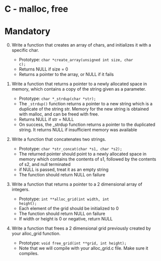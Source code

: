 # C - malloc, free

# Mandatory

0. Write a function that creates an array of chars, and initializes it with a specific char.

	- Prototype: <code>char *create_array(unsigned int size, char c);</code>
	- Returns NULL if size = 0
	- Returns a pointer to the array, or NULL if it fails

1. Write a function that returns a pointer to a newly allocated space in memory, which contains a copy of the string given as a parameter.

	- Prototype: <code>char *_strdup(char *str);</code>
	- The <code>_strdup()</code> function returns a pointer to a new string which is a duplicate of the string str. Memory for the new string is obtained with malloc, and can be freed with free.
	- Returns NULL if str = NULL
	- On success, the _strdup function returns a pointer to the duplicated string. It returns NULL if insufficient memory was available

2. Write a function that concatenates two strings.

	- Prototype: <code>char *str_concat(char *s1, char *s2);</code>
	- The returned pointer should point to a newly allocated space in memory which contains the contents of s1, followed by the contents of s2, and null terminated
	- if NULL is passed, treat it as an empty string
	- The function should return NULL on failure

3. Write a function that returns a pointer to a 2 dimensional array of integers.

	- Prototype: <code>int **alloc_grid(int width, int height);</code>
	- Each element of the grid should be initialized to 0
	- The function should return NULL on failure
	- If width or height is 0 or negative, return NULL

4. Write a function that frees a 2 dimensional grid previously created by your alloc_grid function.

	- Prototype: <code>void free_grid(int **grid, int height);</code>
	- Note that we will compile with your alloc_grid.c file. Make sure it compiles.
